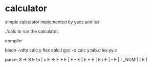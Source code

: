 # calculator
simple calculator implemented by yacc and lex

./calc to run the calculator.

compile:

bison -vdty calc.y
flex calc.l
gcc -o calc y.tab.c lex.yy.c

parse:
S -> S E \n | ε
E -> E + E | E - E | E * E | E / E | - E | T_NUM | ( E )